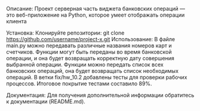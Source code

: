 Описание:
Проект серверная часть виджета банковских операций — это веб-приложение на Python, 
которое умеет отображать операции клиента

Установка:
Клонируйте репозитории:
git clone https://github.com/username/project-x.git
Использование:
В файле main.py можно передавать различные названия номеров карт и счетчиков.
Функции могут быть переданы во время банковской операции, и она будет возвращать 
корректную дату совершения выбранной операции.
Функции можно передать список всех банковских операций, она будет возвращать список 
необходимых операций.
В ветки fix/hw_10.2 добавлены тесты для проверки рабочих процессов.
Итоговое покрытие тестами составило 89%.

Документация:
Для получения дополнительной информации обратитесь к документации (README.md).